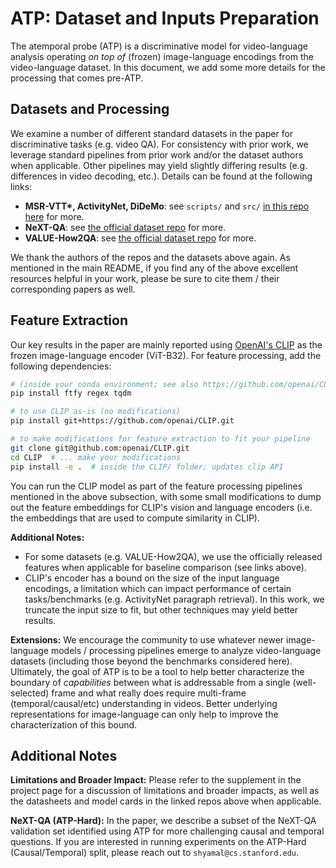 # ATP: Dataset and Inputs Preparation

The atemporal probe (ATP) is a discriminative model for video-language analysis operating *on top of* (frozen) image-language encodings from the video-language dataset. In this document, we add some more details for the processing that comes pre-ATP.

## Datasets and Processing

We examine a number of different standard datasets in the paper for discriminative tasks (e.g. video QA). For consistency with prior work, we leverage standard pipelines from prior work and/or the dataset authors when applicable. Other pipelines may yield slightly differing results (e.g. differences in video decoding, etc.). Details can be found at the following links:

- **MSR-VTT\*, ActivityNet, DiDeMo**: see `scripts/` and `src/` [in this repo here](https://github.com/jayleicn/ClipBERT) for more.
- **NeXT-QA**: see [the official dataset repo](https://github.com/doc-doc/NExT-QA) for more.
- **VALUE-How2QA**: see [the official dataset repo](https://github.com/VALUE-Leaderboard/DataRelease) for more.

We thank the authors of the repos and the datasets above again. As mentioned in the main README, if you find any of the above excellent resources helpful in your work, please be sure to cite them / their corresponding papers as well.

## Feature Extraction

Our key results in the paper are mainly reported using [OpenAI's CLIP](https://github.com/openai/CLIP) as the frozen image-language encoder (ViT-B32). For feature processing, add the following dependencies:

```sh
# (inside your conda environment; see also https://github.com/openai/CLIP)
pip install ftfy regex tqdm

# to use CLIP as-is (no modifications)
pip install git+https://github.com/openai/CLIP.git

# to make modifications for feature extraction to fit your pipeline
git clone git@github.com:openai/CLIP.git
cd CLIP  # ... make your modifications
pip install -e .  # inside the CLIP/ folder; updates clip API
```

You can run the CLIP model as part of the feature processing pipelines mentioned in the above subsection, with some small modifications to dump out the feature embeddings for CLIP's vision and language encoders (i.e. the embeddings that are used to compute similarity in CLIP).

**Additional Notes:**
- For some datasets (e.g. VALUE-How2QA), we use the officially released features when applicable for baseline comparison (see links above).
- CLIP's encoder has a bound on the size of the input language encodings, a limitation which can impact performance of certain tasks/benchmarks (e.g. ActivityNet paragraph retrieval). In this work, we truncate the input size to fit, but other techniques may yield better results.

**Extensions:** We encourage the community to use whatever newer image-language models / processing pipelines emerge to analyze video-language datasets (including those beyond the benchmarks considered here). Ultimately, the goal of ATP is to be a tool to help better characterize the boundary of *capabilities* between what is addressable from a single (well-selected) frame and what really does require multi-frame (temporal/causal/etc) understanding in videos. Better underlying representations for image-language can only help to improve the characterization of this bound.


## Additional Notes

**Limitations and Broader Impact:** Please refer to the supplement in the project page for a discussion of limitations and broader impacts, as well as the datasheets and model cards in the linked repos above when applicable.

**NeXT-QA (ATP-Hard):** In the paper, we describe a subset of the NeXT-QA validation set identified using ATP for more challenging causal and temporal questions. If you are interested in running experiments on the ATP-Hard (Causal/Temporal) split, please reach out to `shyamal@cs.stanford.edu`.
